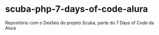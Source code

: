 # scuba-php-7-days-of-code-alura
Repositório com o Desfaio do projeto Scuba, parte do 7 Days of Code da Alura